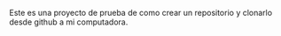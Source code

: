 Este es una proyecto de prueba de como crear un repositorio y clonarlo desde github a mi computadora. 
